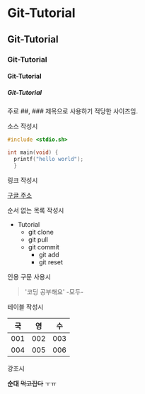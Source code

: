 # Git-Tutorial

## Git-Tutorial

### Git-Tutorial

#### Git-Tutorial

##### Git-Tutorial

주로 ##, ### 제목으로 사용하기 적당한 사이즈임.

소스 작성시

```c (작성 언어)
#include <stdio.sh>

int main(void) {
  printf("hello world");
  }
```

링크 작성시

[구글 주소](https://google.com)

순서 없는 목록 작성시

* Tutorial
  * git clone
  * git pull
  * git commit
    * git add
    * git reset

인용 구문 사용시
> '코딩 공부해요' -모두-

테이블 작성시

국|영|수|
---|---|---|
001|002|003|
004|005|006|

강조시

**순대** ~~먹고잡다~~ ㅜㅠ
